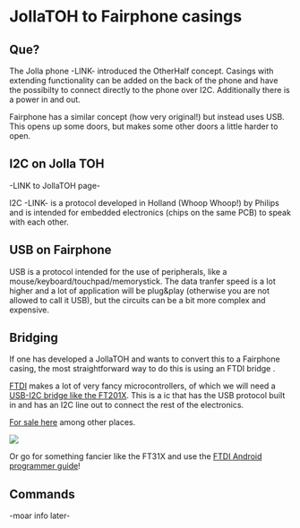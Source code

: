 # JollaTOH to Fairphone casings

## Que?

The Jolla phone -LINK- introduced the OtherHalf concept. Casings with extending functionality can be added on the back of the phone and have the possibilty to connect directly to the phone over I2C. Additionally there is a power in and out.

Fairphone has a similar concept (how very original!) but instead uses USB. This opens up some doors, but makes some other doors a little harder to open.

## I2C on Jolla TOH

-LINK to JollaTOH page-

I2C -LINK- is a protocol developed in Holland (Whoop Whoop!) by Philips and is intended for embedded electronics (chips on the same PCB) to speak with each other. 

## USB on Fairphone

USB is a protocol intended for the use of peripherals, like a mouse/keyboard/touchpad/memorystick. The data tranfer speed is a lot higher and a lot of application will be plug&play (otherwise you are not allowed to call it USB), but the circuits can be a bit more complex and expensive.

## Bridging

If one has developed a JollaTOH and wants to convert this to a Fairphone casing, the most straightforward way to do this is using an FTDI bridge <LINK>. 

[FTDI](http://www.ftdichip.com) makes a lot of very fancy microcontrollers, of which we will need a [USB-I2C bridge like the FT201X](http://www.ftdichip.com/Products/ICs/FT201X.html). This is a ic that has the USB protocol built in and has an I2C line out to connect the rest of the electronics. 

[For sale here](http://nl.mouser.com/ProductDetail/FTDI/FT201XS-R/?qs=sGAEpiMZZMvVkErl6zY%252bqa9cSQ2nub9D) among other places.

<img src="https://github.com/dirkvl/FairPhone/blob/master/Drawings/FT201X.jpg">

Or go for something fancier like the FT31X and use the [FTDI Android programmer guide](http://www.ftdichip.com/Support/Documents/ProgramGuides/FT31XD_Android_programmer_guide%28FT_000532%29.pdf)!
## Commands

-moar info later-
